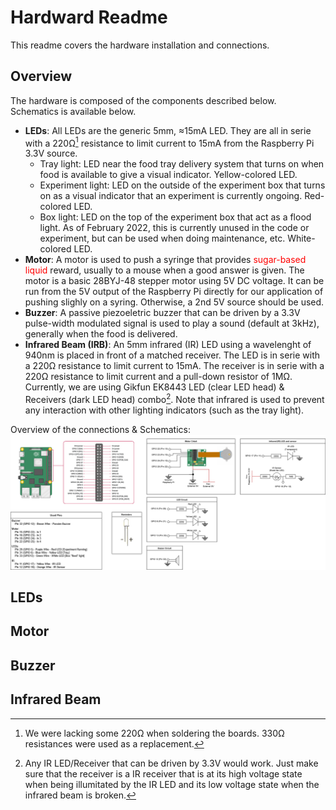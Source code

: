 # Hardward Readme
This readme covers the hardware installation and connections.

## Overview
The hardware is composed of the components described below. Schematics is available below.
- **LEDs**: All LEDs are the generic 5mm, ≈15mA LED. They are all in serie with a 220Ω[^1] resistance to limit current to 15mA from the Raspberry Pi 3.3V source.
   - Tray light: LED near the food tray delivery system that turns on when food is available to give a visual indicator. Yellow-colored LED.
   - Experiment light: LED on the outside of the experiment box that turns on as a visual indicator that an experiment is currently ongoing. Red-colored LED.
   - Box light: LED on the top of the experiment box that act as a flood light. As of February 2022, this is currently unused in the code or experiment, but can be used when doing maintenance, etc. White-colored LED.
- **Motor**: A motor is used to push a syringe that provides <span style="color:red">sugar-based liquid</span> reward, usually to a mouse when a good answer is given. The motor is a basic 28BYJ-48 stepper motor using 5V DC voltage. It can be run from the 5V output of the Raspberry Pi directly for our application of pushing slighly on a syring. Otherwise, a 2nd 5V source should be used.
- **Buzzer**: A passive piezoeletric buzzer that can be driven by a 3.3V pulse-width modulated signal is used to play a sound (default at 3kHz), generally when the food is delivered.
- **Infrared Beam (IRB)**: An 5mm infrared (IR) LED using a wavelenght of 940nm is placed in front of a matched receiver. The LED is in serie with a 220Ω resistance to limit current to 15mA. The receiver is in serie with a 220Ω resistance to limit current and a pull-down resistor of 1MΩ. Currently, we are using Gikfun EK8443 LED (clear LED head) & Receivers (dark LED head) combo[^2]. Note that infrared is used to prevent any interaction with other lighting indicators (such as the tray light).

Overview of the connections & Schematics:
![Overview of the hardware](./hardware/hardware_diagram.png)

## LEDs

## Motor

## Buzzer

## Infrared Beam

[^1]: We were lacking some 220Ω when soldering the boards. 330Ω resistances were used as a replacement.
[^2]: Any IR LED/Receiver that can be driven by 3.3V would work. Just make sure that the receiver is a IR receiver that is at its high voltage state when being illumitated by the IR LED and its low voltage state when the infrared beam is broken.